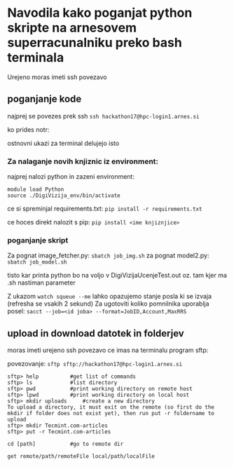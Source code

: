 # Navodila kako poganjat python skripte na arnesovem superracunalniku preko bash terminala

Urejeno moras imeti ssh povezavo

## poganjanje kode
najprej se povezes prek ssh
`ssh hackathon17@hpc-login1.arnes.si`

ko prides notr:

ostnovni ukazi za terminal delujejo isto

### Za nalaganje novih knjiznic iz environment:
najprej nalozi python in zazeni environment:
```
module load Python
source ./DigiVizija_env/bin/activate

```
ce si spreminjal requirements.txt:
`pip install -r requirements.txt`

ce hoces direkt nalozit s pip:
`pip install <ime knjiznjice>`

### poganjanje skript
Za pognat image_fetcher.py:
`sbatch job_img.sh`
za pognat model2.py:
`sbatch job_model.sh`

tisto kar printa python bo na voljo v DigiVizijaUcenjeTest.out oz. tam kjer ma .sh nastiman parameter

Z ukazom `watch squeue --me` lahko opazujemo stanje posla ki se izvaja (refresha se vsakih 2 sekund)
Za ugotoviti koliko pomnilnika uporablja posel: `sacct --job=<id joba> --format=JobID,Account,MaxRRS`


## upload in download datotek in folderjev
moras imeti urejeno ssh povezavo
ce imas na terminalu program sftp:

povezovanje:
`sftp sftp://hackathon17@hpc-login1.arnes.si`

```
sftp> help			#get list of commands
sftp> ls			#list directory 
sftp> pwd			#print working directory on remote host
sftp> lpwd			#print working directory on local host
sftp> mkdir uploads		#create a new directory
To upload a directory, it must exit on the remote (so first do the mkdir if folder does not exist yet), then run put -r foldername to upload
sftp> mkdir Tecmint.com-articles
sftp> put -r Tecmint.com-articles

cd [path]           #go to remote dir

get remote/path/remoteFile local/path/localFile
```